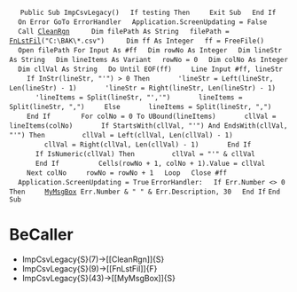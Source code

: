 &nbsp;&nbsp;&nbsp;&nbsp;
`Public Sub ImpCsvLegacy()`
&nbsp;&nbsp;&nbsp;&nbsp;`If testing Then`
&nbsp;&nbsp;&nbsp;&nbsp;&nbsp;&nbsp;&nbsp;&nbsp;`Exit Sub`
&nbsp;&nbsp;&nbsp;&nbsp;`End If`
&nbsp;&nbsp;&nbsp;&nbsp;`On Error GoTo ErrorHandler`
&nbsp;&nbsp;&nbsp;&nbsp;`Application.ScreenUpdating = False`
&nbsp;&nbsp;&nbsp;&nbsp;`Call `[`CleanRgn`](CleanRgn)
&nbsp;&nbsp;&nbsp;&nbsp;
&nbsp;&nbsp;&nbsp;&nbsp;`Dim filePath As String`
&nbsp;&nbsp;&nbsp;&nbsp;`filePath = `[`FnLstFil`](FnLstFil)`("C:\BAK\*.csv")`
&nbsp;&nbsp;&nbsp;&nbsp;
&nbsp;&nbsp;&nbsp;&nbsp;`Dim ff As Integer`
&nbsp;&nbsp;&nbsp;&nbsp;`ff = FreeFile()`
&nbsp;&nbsp;&nbsp;&nbsp;
&nbsp;&nbsp;&nbsp;&nbsp;`Open filePath For Input As #ff`
&nbsp;&nbsp;&nbsp;&nbsp;`Dim rowNo As Integer`
&nbsp;&nbsp;&nbsp;&nbsp;`Dim lineStr As String`
&nbsp;&nbsp;&nbsp;&nbsp;`Dim lineItems As Variant`
&nbsp;&nbsp;&nbsp;&nbsp;`rowNo = 0`
&nbsp;&nbsp;&nbsp;&nbsp;`Dim colNo As Integer`
&nbsp;&nbsp;&nbsp;&nbsp;`Dim cllVal As String`
&nbsp;&nbsp;&nbsp;&nbsp;`Do Until EOF(ff)`
&nbsp;&nbsp;&nbsp;&nbsp;&nbsp;&nbsp;&nbsp;&nbsp;`Line Input #ff, lineStr`
&nbsp;&nbsp;&nbsp;&nbsp;&nbsp;&nbsp;&nbsp;&nbsp;`If InStr(lineStr, "'") > 0 Then`
&nbsp;&nbsp;&nbsp;&nbsp;&nbsp;&nbsp;&nbsp;&nbsp;&nbsp;&nbsp;&nbsp;&nbsp;`'lineStr = Left(lineStr, Len(lineStr) - 1)`
&nbsp;&nbsp;&nbsp;&nbsp;&nbsp;&nbsp;&nbsp;&nbsp;&nbsp;&nbsp;&nbsp;&nbsp;`'lineStr = Right(lineStr, Len(lineStr) - 1)`
&nbsp;&nbsp;&nbsp;&nbsp;&nbsp;&nbsp;&nbsp;&nbsp;&nbsp;&nbsp;&nbsp;&nbsp;`'lineItems = Split(lineStr, "','")`
&nbsp;&nbsp;&nbsp;&nbsp;&nbsp;&nbsp;&nbsp;&nbsp;&nbsp;&nbsp;&nbsp;&nbsp;`lineItems = Split(lineStr, ",")`
&nbsp;&nbsp;&nbsp;&nbsp;&nbsp;&nbsp;&nbsp;&nbsp;`Else`
&nbsp;&nbsp;&nbsp;&nbsp;&nbsp;&nbsp;&nbsp;&nbsp;&nbsp;&nbsp;&nbsp;&nbsp;`lineItems = Split(lineStr, ",")`
&nbsp;&nbsp;&nbsp;&nbsp;&nbsp;&nbsp;&nbsp;&nbsp;`End If`
&nbsp;&nbsp;&nbsp;&nbsp;
&nbsp;&nbsp;&nbsp;&nbsp;&nbsp;&nbsp;&nbsp;&nbsp;`For colNo = 0 To UBound(lineItems)`
&nbsp;&nbsp;&nbsp;&nbsp;&nbsp;&nbsp;&nbsp;&nbsp;&nbsp;&nbsp;&nbsp;&nbsp;`cllVal = lineItems(colNo)`
&nbsp;&nbsp;&nbsp;&nbsp;&nbsp;&nbsp;&nbsp;&nbsp;&nbsp;&nbsp;&nbsp;&nbsp;`If StartsWith(cllVal, "'") And EndsWith(cllVal, "'") Then`
&nbsp;&nbsp;&nbsp;&nbsp;&nbsp;&nbsp;&nbsp;&nbsp;&nbsp;&nbsp;&nbsp;&nbsp;&nbsp;&nbsp;&nbsp;&nbsp;`cllVal = Left(cllVal, Len(cllVal) - 1)`
&nbsp;&nbsp;&nbsp;&nbsp;&nbsp;&nbsp;&nbsp;&nbsp;&nbsp;&nbsp;&nbsp;&nbsp;&nbsp;&nbsp;&nbsp;&nbsp;`cllVal = Right(cllVal, Len(cllVal) - 1)`
&nbsp;&nbsp;&nbsp;&nbsp;&nbsp;&nbsp;&nbsp;&nbsp;&nbsp;&nbsp;&nbsp;&nbsp;`End If`
&nbsp;&nbsp;&nbsp;&nbsp;
&nbsp;&nbsp;&nbsp;&nbsp;&nbsp;&nbsp;&nbsp;&nbsp;&nbsp;&nbsp;&nbsp;&nbsp;`If IsNumeric(cllVal) Then`
&nbsp;&nbsp;&nbsp;&nbsp;&nbsp;&nbsp;&nbsp;&nbsp;&nbsp;&nbsp;&nbsp;&nbsp;&nbsp;&nbsp;&nbsp;&nbsp;`cllVal = "'" & cllVal`
&nbsp;&nbsp;&nbsp;&nbsp;&nbsp;&nbsp;&nbsp;&nbsp;&nbsp;&nbsp;&nbsp;&nbsp;`End If`
&nbsp;&nbsp;&nbsp;&nbsp;
&nbsp;&nbsp;&nbsp;&nbsp;&nbsp;&nbsp;&nbsp;&nbsp;&nbsp;&nbsp;&nbsp;&nbsp;`Cells(rowNo + 1, colNo + 1).Value = cllVal`
&nbsp;&nbsp;&nbsp;&nbsp;&nbsp;&nbsp;&nbsp;&nbsp;`Next colNo`
&nbsp;&nbsp;&nbsp;&nbsp;&nbsp;&nbsp;&nbsp;&nbsp;`rowNo = rowNo + 1`
&nbsp;&nbsp;&nbsp;&nbsp;`Loop`
&nbsp;&nbsp;&nbsp;&nbsp;`Close #ff`
&nbsp;&nbsp;&nbsp;&nbsp;`Application.ScreenUpdating = True`
`ErrorHandler:`
&nbsp;&nbsp;&nbsp;&nbsp;`If Err.Number <> 0 Then`
&nbsp;&nbsp;&nbsp;&nbsp;&nbsp;&nbsp;&nbsp;&nbsp;[`MyMsgBox`](MyMsgBox)` Err.Number & " " & Err.Description, 30`
&nbsp;&nbsp;&nbsp;&nbsp;`End If`
`End Sub`


# BeCaller
- ImpCsvLegacy{S}(7)->[[CleanRgn]]{S}
- ImpCsvLegacy{S}(9)->[[FnLstFil]]{F}
- ImpCsvLegacy{S}(43)->[[MyMsgBox]]{S}

